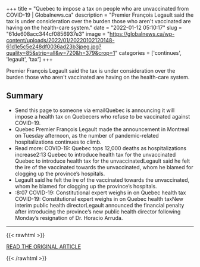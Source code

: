 +++
title = "Quebec to impose a tax on people who are unvaccinated from COVID-19 | Globalnews.ca"
description = "Premier François Legault said the tax is under consideration over the burden those who aren't vaccinated are having on the health-care system."
date = "2022-01-12 05:10:17"
slug = "61de608acc344cf0856937e3"
image = "https://globalnews.ca/wp-content/uploads/2022/01/20220102120148-61d1e5c5e248df0036ad23b3jpeg.jpg?quality=85&strip=all&w=720&h=379&crop=1"
categories = ['continues', 'legault', 'tax']
+++

Premier François Legault said the tax is under consideration over the burden those who aren't vaccinated are having on the health-care system.

## Summary

- Send this page to someone via emailQuebec is announcing it will impose a health tax on Quebecers who refuse to be vaccinated against COVID-19.
- Quebec Premier François Legault made the announcement in Montreal on Tuesday afternoon, as the number of pandemic-related hospitalizations continues to climb.
- Read more: COVID-19: Quebec tops 12,000 deaths as hospitalizations increase2:13 Quebec to introduce health tax for the unvaccinated Quebec to introduce health tax for the unvaccinatedLegault said he felt the ire of the vaccinated towards the unvaccinated, whom he blamed for clogging up the province’s hospitals.
- Legault said he felt the ire of the vaccinated towards the unvaccinated, whom he blamed for clogging up the province’s hospitals.
- :8:07 COVID-19: Constitutional expert weighs in on Quebec health tax COVID-19: Constitutional expert weighs in on Quebec health taxNew interim public health directorLegault announced the financial penalty after introducing the province’s new public health director following Monday’s resignation of Dr. Horacio Arruda.

---

{{< rawhtml >}}
  <p class="article-category">
    <a target="_blank" href="https://globalnews.ca/news/8503151/quebec-to-impose-a-tax-on-people-who-are-unvaccinated-from-covid-19/">READ THE ORIGINAL ARTICLE</a>
  </p>
{{< /rawhtml >}}
